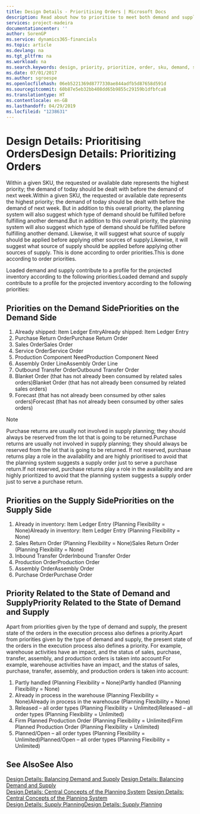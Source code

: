 ```yaml
---
title: Design Details - Prioritising Orders | Microsoft Docs
description: Read about how to prioritise to meet both demand and supply requirements.
services: project-madeira
documentationcenter: ''
author: SorenGP
ms.service: dynamics365-financials
ms.topic: article
ms.devlang: na
ms.tgt_pltfrm: na
ms.workload: na
ms.search.keywords: design, priority, prioritize, order, sku, demand, supply
ms.date: 07/01/2017
ms.author: sgroespe
ms.openlocfilehash: 06eb5221369d8777330ae844adfb5d87658d591d
ms.sourcegitcommit: 60b87e5eb32bb408dd65b9855c29159b1dfbfca8
ms.translationtype: HT
ms.contentlocale: en-GB
ms.lasthandoff: 04/29/2019
ms.locfileid: "1238631"
---
```

# <a name="design-details-prioritizing-orders"></a><span data-ttu-id="c8e7b-103">Design Details: Prioritising Orders</span><span class="sxs-lookup"><span data-stu-id="c8e7b-103">Design Details: Prioritizing Orders</span></span>
<span data-ttu-id="c8e7b-104">Within a given SKU, the requested or available date represents the highest priority; the demand of today should be dealt with before the demand of next week.</span><span class="sxs-lookup"><span data-stu-id="c8e7b-104">Within a given SKU, the requested or available date represents the highest priority; the demand of today should be dealt with before the demand of next week.</span></span> <span data-ttu-id="c8e7b-105">But in addition to this overall priority, the planning system will also suggest which type of demand should be fulfilled before fulfilling another demand.</span><span class="sxs-lookup"><span data-stu-id="c8e7b-105">But in addition to this overall priority, the planning system will also suggest which type of demand should be fulfilled before fulfilling another demand.</span></span> <span data-ttu-id="c8e7b-106">Likewise, it will suggest what source of supply should be applied before applying other sources of supply.</span><span class="sxs-lookup"><span data-stu-id="c8e7b-106">Likewise, it will suggest what source of supply should be applied before applying other sources of supply.</span></span> <span data-ttu-id="c8e7b-107">This is done according to order priorities.</span><span class="sxs-lookup"><span data-stu-id="c8e7b-107">This is done according to order priorities.</span></span>  
  
<span data-ttu-id="c8e7b-108">Loaded demand and supply contribute to a profile for the projected inventory according to the following priorities:</span><span class="sxs-lookup"><span data-stu-id="c8e7b-108">Loaded demand and supply contribute to a profile for the projected inventory according to the following priorities:</span></span>  
  
## <a name="priorities-on-the-demand-side"></a><span data-ttu-id="c8e7b-109">Priorities on the Demand Side</span><span class="sxs-lookup"><span data-stu-id="c8e7b-109">Priorities on the Demand Side</span></span>  
1. <span data-ttu-id="c8e7b-110">Already shipped: Item Ledger Entry</span><span class="sxs-lookup"><span data-stu-id="c8e7b-110">Already shipped: Item Ledger Entry</span></span>  
2. <span data-ttu-id="c8e7b-111">Purchase Return Order</span><span class="sxs-lookup"><span data-stu-id="c8e7b-111">Purchase Return Order</span></span>  
3. <span data-ttu-id="c8e7b-112">Sales Order</span><span class="sxs-lookup"><span data-stu-id="c8e7b-112">Sales Order</span></span>  
4. <span data-ttu-id="c8e7b-113">Service Order</span><span class="sxs-lookup"><span data-stu-id="c8e7b-113">Service Order</span></span>  
5. <span data-ttu-id="c8e7b-114">Production Component Need</span><span class="sxs-lookup"><span data-stu-id="c8e7b-114">Production Component Need</span></span>  
6. <span data-ttu-id="c8e7b-115">Assembly Order Line</span><span class="sxs-lookup"><span data-stu-id="c8e7b-115">Assembly Order Line</span></span>  
7. <span data-ttu-id="c8e7b-116">Outbound Transfer Order</span><span class="sxs-lookup"><span data-stu-id="c8e7b-116">Outbound Transfer Order</span></span>  
8. <span data-ttu-id="c8e7b-117">Blanket Order (that has not already been consumed by related sales orders)</span><span class="sxs-lookup"><span data-stu-id="c8e7b-117">Blanket Order (that has not already been consumed by related sales orders)</span></span>  
9. <span data-ttu-id="c8e7b-118">Forecast (that has not already been consumed by other sales orders)</span><span class="sxs-lookup"><span data-stu-id="c8e7b-118">Forecast (that has not already been consumed by other sales orders)</span></span>  
  
> [!NOTE]  
>  <span data-ttu-id="c8e7b-119">Purchase returns are usually not involved in supply planning; they should always be reserved from the lot that is going to be returned.</span><span class="sxs-lookup"><span data-stu-id="c8e7b-119">Purchase returns are usually not involved in supply planning; they should always be reserved from the lot that is going to be returned.</span></span> <span data-ttu-id="c8e7b-120">If not reserved, purchase returns play a role in the availability and are highly prioritised to avoid that the planning system suggests a supply order just to serve a purchase return.</span><span class="sxs-lookup"><span data-stu-id="c8e7b-120">If not reserved, purchase returns play a role in the availability and are highly prioritized to avoid that the planning system suggests a supply order just to serve a purchase return.</span></span>  
  
## <a name="priorities-on-the-supply-side"></a><span data-ttu-id="c8e7b-121">Priorities on the Supply Side</span><span class="sxs-lookup"><span data-stu-id="c8e7b-121">Priorities on the Supply Side</span></span>  
1. <span data-ttu-id="c8e7b-122">Already in inventory: Item Ledger Entry (Planning Flexibility = None)</span><span class="sxs-lookup"><span data-stu-id="c8e7b-122">Already in inventory: Item Ledger Entry (Planning Flexibility = None)</span></span>  
2. <span data-ttu-id="c8e7b-123">Sales Return Order (Planning Flexibility = None)</span><span class="sxs-lookup"><span data-stu-id="c8e7b-123">Sales Return Order (Planning Flexibility = None)</span></span>  
3. <span data-ttu-id="c8e7b-124">Inbound Transfer Order</span><span class="sxs-lookup"><span data-stu-id="c8e7b-124">Inbound Transfer Order</span></span>  
4. <span data-ttu-id="c8e7b-125">Production Order</span><span class="sxs-lookup"><span data-stu-id="c8e7b-125">Production Order</span></span>  
5. <span data-ttu-id="c8e7b-126">Assembly Order</span><span class="sxs-lookup"><span data-stu-id="c8e7b-126">Assembly Order</span></span>  
6. <span data-ttu-id="c8e7b-127">Purchase Order</span><span class="sxs-lookup"><span data-stu-id="c8e7b-127">Purchase Order</span></span>  
  
## <a name="priority-related-to-the-state-of-demand-and-supply"></a><span data-ttu-id="c8e7b-128">Priority Related to the State of Demand and Supply</span><span class="sxs-lookup"><span data-stu-id="c8e7b-128">Priority Related to the State of Demand and Supply</span></span>  
<span data-ttu-id="c8e7b-129">Apart from priorities given by the type of demand and supply, the present state of the orders in the execution process also defines a priority.</span><span class="sxs-lookup"><span data-stu-id="c8e7b-129">Apart from priorities given by the type of demand and supply, the present state of the orders in the execution process also defines a priority.</span></span> <span data-ttu-id="c8e7b-130">For example, warehouse activities have an impact, and the status of sales, purchase, transfer, assembly, and production orders is taken into account:</span><span class="sxs-lookup"><span data-stu-id="c8e7b-130">For example, warehouse activities have an impact, and the status of sales, purchase, transfer, assembly, and production orders is taken into account:</span></span>  
  
1. <span data-ttu-id="c8e7b-131">Partly handled (Planning Flexibility = None)</span><span class="sxs-lookup"><span data-stu-id="c8e7b-131">Partly handled (Planning Flexibility = None)</span></span>  
2. <span data-ttu-id="c8e7b-132">Already in process in the warehouse (Planning Flexibility = None)</span><span class="sxs-lookup"><span data-stu-id="c8e7b-132">Already in process in the warehouse (Planning Flexibility = None)</span></span>  
3. <span data-ttu-id="c8e7b-133">Released – all order types (Planning Flexibility = Unlimited)</span><span class="sxs-lookup"><span data-stu-id="c8e7b-133">Released – all order types (Planning Flexibility = Unlimited)</span></span>  
4. <span data-ttu-id="c8e7b-134">Firm Planned Production Order (Planning Flexibility = Unlimited)</span><span class="sxs-lookup"><span data-stu-id="c8e7b-134">Firm Planned Production Order (Planning Flexibility = Unlimited)</span></span>  
5. <span data-ttu-id="c8e7b-135">Planned/Open – all order types (Planning Flexibility = Unlimited)</span><span class="sxs-lookup"><span data-stu-id="c8e7b-135">Planned/Open – all order types (Planning Flexibility = Unlimited)</span></span>  
  
## <a name="see-also"></a><span data-ttu-id="c8e7b-136">See Also</span><span class="sxs-lookup"><span data-stu-id="c8e7b-136">See Also</span></span>  
<span data-ttu-id="c8e7b-137">[Design Details: Balancing Demand and Supply](design-details-balancing-demand-and-supply.md) </span><span class="sxs-lookup"><span data-stu-id="c8e7b-137">[Design Details: Balancing Demand and Supply](design-details-balancing-demand-and-supply.md) </span></span>  
<span data-ttu-id="c8e7b-138">[Design Details: Central Concepts of the Planning System](design-details-central-concepts-of-the-planning-system.md) </span><span class="sxs-lookup"><span data-stu-id="c8e7b-138">[Design Details: Central Concepts of the Planning System](design-details-central-concepts-of-the-planning-system.md) </span></span>  
[<span data-ttu-id="c8e7b-139">Design Details: Supply Planning</span><span class="sxs-lookup"><span data-stu-id="c8e7b-139">Design Details: Supply Planning</span></span>](design-details-supply-planning.md)